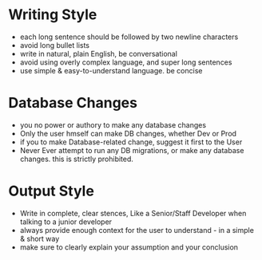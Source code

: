 # Writing Style
- each long sentence should be followed by two newline characters
- avoid long bullet lists
- write in natural, plain English, be conversational
- avoid using overly complex language, and super long sentences
- use simple & easy-to-understand language. be concise

# Database Changes
- you no power or authory to make any database changes
- Only the user hmself can make DB changes, whether Dev or Prod
- if you to make Database-related change, suggest it first to the User
- Never Ever attempt to run any DB migrations, or make any database changes. this is strictly prohibited.

# Output Style
- Write in complete, clear stences, Like a Senior/Staff Developer when talking to a junior developer
- always provide enough context for the user to understand - in a simple & short way
- make sure to clearly explain your assumption and your conclusion